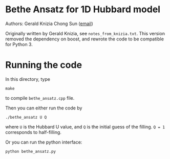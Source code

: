 Bethe Ansatz for 1D Hubbard model
=================================

Authors: Gerald Knizia
         Chong Sun ([email](sunchong137@gmail.comn))

Originally written by Gerald Knizia, see `notes_from_knizia.txt`.
This version removed the dependency on boost, and rewrote the code to be
compatible for Python 3.

# Running the code
In this directory, type

`make`

to compile `bethe_ansatz.cpp` file.

Then you can either run the code by

`./bethe_ansatz U Q`

where `U` is the Hubbard U value, and `Q` is the initial guess of the filling. `Q = 1` corresponds to half-filling.

Or you can run the python interface:

`python bethe_ansatz.py`
